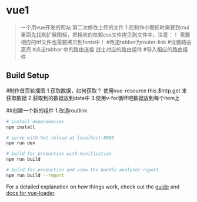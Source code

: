 # vue1

> 一个用vue开发的网站 第二次修改上传的文件
1.在制作小图标时需要到mui里面先找到扩展图标，把相应的依赖css文件拷贝到文件中，注意：！ 需要相应的ttf文件也需要拷贝到fonts中！
#改造tabber为router-link
#设置路由高亮
#点击tabbar 中的路由连接 战士对应的路由组件
#导入相应的路由组件
## Build Setup
#制作首页轮播图
1.获取数据，如何获取？ 使用vue-resource  this.$http.get 来获取数据
2.获取到的数据放到data中
3.使用v-for循环吧数据放到每个item上

##创建一个新的组件
1.改造routlink


``` bash
# install dependencies
npm install

# serve with hot reload at localhost:8080
npm run dev

# build for production with minification
npm run build

# build for production and view the bundle analyzer report
npm run build --report
```

For a detailed explanation on how things work, check out the [guide](http://vuejs-templates.github.io/webpack/) and [docs for vue-loader](http://vuejs.github.io/vue-loader).
